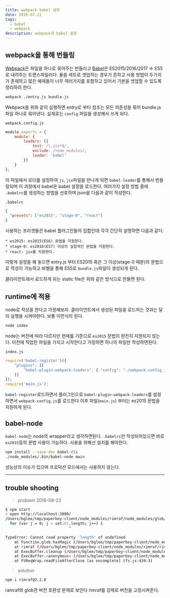 ```yaml
---
title: webpack babel 설정
date: 2016-07-21
tags: 
  - babel
  - webpack
description: webpack과 babel 설정
---
```


## webpack을 통해 번들링

[Webpack](https://webpack.github.io/)은 파일을 하나로 묶어주는 번들러고 [Babel](https://babeljs.io)은 ES2015/2016/2017 => ES5로 내려주는 트랜스파일러다. 둘을 세트로 셋업하는 경우가 흔하고 사용 방법이 두가지가 존재하고 많은 예제들이 너무 여러가지를 포함하고 있어서 기본을 셋업할 수 있도록 정리하려 한다.

```sh
webpack ./entry.js bundle.js
```

Webpack을 위와 같이 실행하면 entry로 부터 참조는 모든 의존성을 묶어 bundle.js 파일 하나로 묶어낸다. 실제로는 `config` 파일을 생성해서 쓰게 되다.

`webpack.config.js`
```js
module.exports = {
    module: {
        loaders: [{
            test: /\.jsx*$/,
            exclude: /node_modules/,
            loader: 'babel'
        }]
    }
};
```

이 파일에서 로더를 설정하여 `js`, `jsx`파일을 만나게 되면 `babel-loader`를 통해서 번들링되며 이 과정에서 babel은 babel 설정을 로드한다. 여러가지 설정 방법 중에 `.babelrc`를 생성하는 방법을 선호하며 json을 다음과 같이 작성한다.

`.babelrc`
```json
{
  "presets": ["es2015", "stage-0", "react"]
}
```

사용하는 프리셋들은 babel 플러그인들의 집합인데 각각 간단히 설명하면 다음과 같다.

    * es2015: es2015(ES6) 문법을 지원한다.
    * stage-0: es2016(ES7) 이상의 실험적인 문법을 지원한다.
    * react: jsx를 지원한다.

이렇게 설정을 해 놓으면 entry.js 부터 ES2015 혹은 그 이상(stage-0 때문)의 문법으로 작성이 가능하고 바벨을 통해 ES5로 `bundle.js`파일이 생성되게 된다.

클라이언트에서 로드하게 되는 static file은 위와 같은 방식으로 만들면 된다.

## runtime에 적용

node로 작성을 한다고 가정해보자. 클라이언트에서 생성된 파일을 로드하는 것과는 달리 실행을 시켜야한다. 보통 이런식이 된다.

```sh
node index
```

node는 버전에 따라 다르지만 현재를 기준으로 `es2015` 문법이 완전히 지원되지 않는다. 이전에 작업한 파일을 가지고 시작한다고 가정하면 하나의 파일만 작성하면된다.

`index.js`
```js
require('babel-register')({
    "plugins": [[
        "babel-plugin-webpack-loaders", { "config": "./webpack.config.js" }
    ]]
});
require('main.js');
```

`babel-register`로드하면서 플러그인으로 `babel-plugin-webpack-loaders`를 설정하면서 `webpack-config.js`를 로드한다 이후 파일(`main.js`) 부터는 es2015 문법을 지원하게 된다.

## babel-node

`babel-node`는 node의 wrapper라고 생각하면된다. `.babelrc`만 작성되어있으면 바로 `es2015`등의 문법 사용이 가능하다. 사용을 위해선 설치를 해야한다.

```sh
npm install --save-dev babel-cli
./node_modules/.bin/babel-node main
```

성능상의 이슈가 있으며 프로덕션 모드에서는 사용하지 않는다.

---

## trouble shooting

> problem 2016-08-22

```sh
$ npm start
> open http://localhost:3000/
/Users/bglee/tmp/paperboy-client/node_modules/rimraf/node_modules/glob/glob.js:106
  for (var j = 0; j < set[0].length; j++) {
                            ^

TypeError: Cannot read property 'length' of undefined
    at Function.glob.hasMagic (/Users/bglee/tmp/paperboy-client/node_modules/rimraf/node_modules/glob/glob.js:106:29)
    at rimraf (/Users/bglee/tmp/paperboy-client/node_modules/rimraf/rimraf.js:61:36)
    at ExecBuffer.cleanup (/Users/bglee/tmp/paperboy-client/node_modules/exec-buffer/index.js:124:2)
    at ExecBuffer.<anonymous> (/Users/bglee/tmp/paperboy-client/node_modules/exec-buffer/index.js:103:10)
    at FSReqWrap.readFileAfterClose [as oncomplete] (fs.js:439:3)
```

> solution

```sh
npm i rimraf@2.2.8
```

ramraf와 glob관 버전 호환성 문제로 보인다 rimraf를 강제로 버전을 고정시켜준다.
